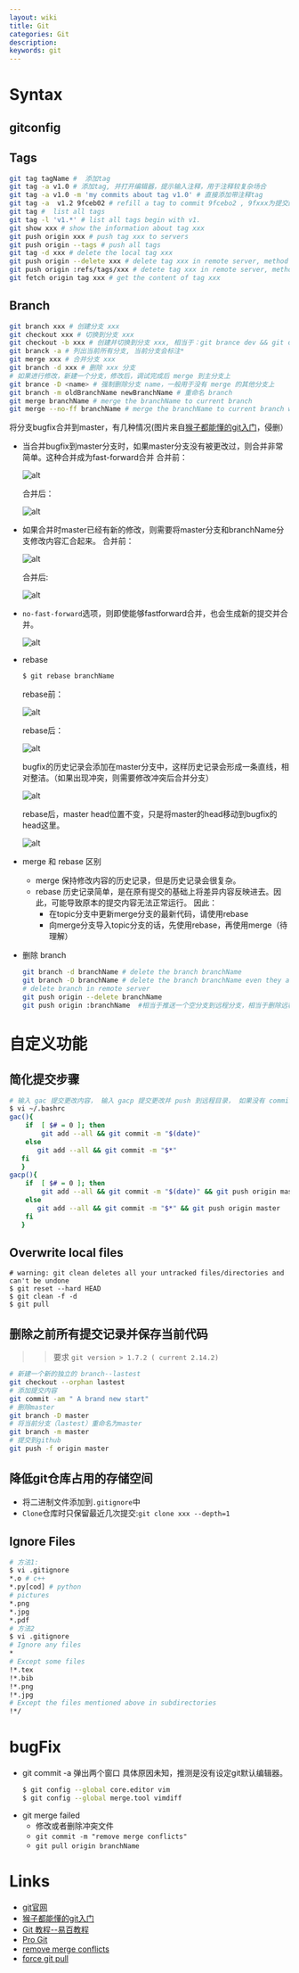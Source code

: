 ```yaml
---
layout: wiki
title: Git
categories: Git
description:
keywords: git 
---
```



# Syntax

## gitconfig


## Tags

```bash
git tag tagName #  添加tag
git tag -a v1.0 # 添加tag, 并打开编辑器，提示输入注释，用于注释较复杂场合
git tag -a v1.0 -m 'my commits about tag v1.0' # 直接添加带注释tag
git tag -a  v1.2 9fceb02 # refill a tag to commit 9fcebo2 , 9fxxx为提交的校验和，命令git log --pretty=oneline 查看
git tag #  list all tags
git tag -l 'v1.*' # list all tags begin with v1.
git show xxx # show the information about tag xxx
git push origin xxx # push tag xxx to servers
git push origin --tags # push all tags
git tag -d xxx # delete the local tag xxx
git push origin --delete xxx # delete tag xxx in remote server, method 1
git push origin :refs/tags/xxx # detete tag xxx in remote server, method 2
git fetch origin tag xxx # get the content of tag xxx
```

## Branch

```bash
git branch xxx # 创建分支 xxx
git checkout xxx # 切换到分支 xxx
git checkout -b xxx # 创建并切换到分支 xxx, 相当于：git brance dev && git checkout dev
git branck -a # 列出当前所有分支, 当前分支会标注*
git merge xxx # 合并分支 xxx
git branch -d xxx # 删除 xxx 分支
# 如果进行修改，新建一个分支，修改后，调试完成后 merge 到主分支上
git brance -D <name> # 强制删除分支 name，一般用于没有 merge 的其他分支上
git branch -m oldBranchName newBranchName # 重命名 branch
git merge branchName # merge the branchName to current branch
git merge --no-ff branchName # merge the branchName to current branch with non-fast-forward
```

将分支bugfix合并到master，有几种情况(图片来自[猴子都能懂的git入门](https://backlogtool.com/git-tutorial/cn/stepup/stepup1_4.html)，侵删）
- 当合并bugfix到master分支时，如果master分支没有被更改过，则合并非常简单。这种合并成为fast-forward合并
  合并前：

  ![alt](/images/git/bugfix_master.png)

  合并后：

  ![alt](/images/git/merge_fast_forward.png)    

- 如果合并时master已经有新的修改，则需要将master分支和branchName分支修改内容汇合起来。
  合并前：

  ![alt](/images/git/bugfix_edited_master.png)

  合并后:

  ![alt](/images/git/merge_bugfix_edited_master.png) 

- `no-fast-forward`选项，则即使能够fastforward合并，也会生成新的提交并合并。

  ![alt](/images/git/merge_no_fast_forward.png)

- rebase
    ```bash
    $ git rebase branchName 
    ```
    rebase前：

    ![alt](/images/git/before_rebase.png)

    rebase后：

    ![alt](/images/git/after_rebase.png)

    bugfix的历史记录会添加在master分支中，这样历史记录会形成一条直线，相对整洁。（如果出现冲突，则需要修改冲突后合并分支）

    ![alt](/images/git/rebase_bugfix_master.png)

    rebase后，master head位置不变，只是将master的head移动到bugfix的head这里。

    ![alt](/images/git/bugfixAndMaster.png)

- merge 和 rebase 区别
  - merge
    保持修改内容的历史记录，但是历史记录会很复杂。
  - rebase
    历史记录简单，是在原有提交的基础上将差异内容反映进去。因此，可能导致原本的提交内容无法正常运行。
    因此：
    - 在topic分支中更新merge分支的最新代码，请使用rebase
    - 向merge分支导入topic分支的话，先使用rebase，再使用merge（待理解）
- 删除 branch
  ```bash
  git branch -d branchName # delete the branch branchName
  git branch -D branchName # delete the branch branchName even they are still content to be committed
  # delete branch in remote server
  git push origin --delete branchName
  git push origin :branchName  #相当于推送一个空分支到远程分支，相当于删除远程分支，推荐上一种方法
  ```

# 自定义功能

## 简化提交步骤

```bash
# 输入 gac 提交更改内容， 输入 gacp 提交更改并 push 到远程目录， 如果没有 commit message, 自动提交当前时间作为 commit message
$ vi ~/.bashrc
gac(){
	if 	[ $# = 0 ]; then
		git add --all && git commit -m "$(date)"
	else
	   git add --all && git commit -m "$*"
   fi
   }
gacp(){
	if 	[ $# = 0 ]; then
		git add --all && git commit -m "$(date)" && git push origin master
    else
	   git add --all && git commit -m "$*" && git push origin master
    fi
   }
```

## Overwrite local files

```shell
# warning: git clean deletes all your untracked files/directories and can't be undone
$ git reset --hard HEAD
$ git clean -f -d
$ git pull
```

## 删除之前所有提交记录并保存当前代码

>>要求 `git version > 1.7.2 ( current 2.14.2)`

```bash
# 新建一个新的独立的 branch--lastest
git checkout --orphan lastest
# 添加提交内容
git commit -am " A brand new start"
# 删除master 
git branch -D master 
# 将当前分支（lastest）重命名为master
git branch -m master
# 提交到github
git push -f origin master
```

## 降低git仓库占用的存储空间

- 将二进制文件添加到`.gitignore`中
- `Clone`仓库时只保留最近几次提交:`git clone xxx --depth=1`

## Ignore Files

```bash
# 方法1:
$ vi .gitignore
*.o # c++ 
*.py[cod] # python
# pictures
*.png
*.jpg
*.pdf
# 方法2
$ vi .gitignore
# Ignore any files
*
# Except some files
!*.tex
!*.bib
!*.png
!*.jpg
# Except the files mentioned above in subdirectories
!*/
```

# bugFix
- git commit -a 弹出两个窗口
  具体原因未知，推测是没有设定git默认编辑器。
  ```bash
  $ git config --global core.editor vim
  $ git config --global merge.tool vimdiff
  ```
- git merge failed
  - 修改或者删除冲突文件
  - `git commit -m "remove merge conflicts"`
  - `git pull origin branchName`

# Links
- [git官网](https://git-scm.com/)
- [猴子都能懂的git入门](https://backlogtool.com/git-tutorial/cn/)
- [Git 教程--易百教程](https://www.yiibai.com/git)
- [Pro Git](http://iissnan.com/progit/)
- [remove merge conflicts](https://stackoverflow.com/questions/26376832/why-does-git-say-pull-is-not-possible-because-you-have-unmerged-files/27187110)
- [force git pull](https://stackoverflow.com/questions/1125968/how-do-i-force-git-pull-to-overwrite-local-files)

